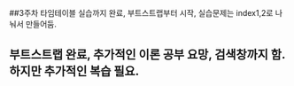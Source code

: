 ##3주차 타임테이블 실습까지 완료, 부트스트랩부터 시작, 실습문제는 index1,2로 나눠서 만들어둠.
## 부트스트랩 완료, 추가적인 이론 공부 요망, 검색창까지 함. 하지만 추가적인 복습 필요.